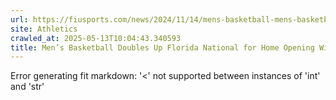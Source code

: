 ```yaml
---
url: https://fiusports.com/news/2024/11/14/mens-basketball-mens-basketball-doubles-up-florida-national-for-home-opening-win.aspx
site: Athletics
crawled_at: 2025-05-13T10:04:43.340593
title: Men’s Basketball Doubles Up Florida National for Home Opening Win - FIU Athletics
---
```


Error generating fit markdown: '<' not supported between instances of 'int' and 'str'